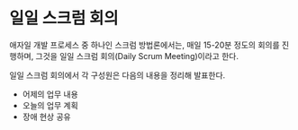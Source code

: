 # 일일 스크럼 회의

애자일 개발 프로세스 중 하나인 스크럼 방법론에서는, 매일 15-20분 정도의 회의를 진행하며, 그것을 일일 스크럼 회의(Daily Scrum Meeting)이라고 한다.

일일 스크럼 회의에서 각 구성원은 다음의 내용을 정리해 발표한다.

- 어제의 업무 내용
- 오늘의 업무 계획
- 장애 현상 공유
